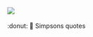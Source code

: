 ![](https://cdn.glitch.com/3c3ffadc-3406-4440-bb95-d40ec8fcde72%2Fsimpsons.PNG?1497481539770)
---
:donut: :beer: Simpsons quotes 
